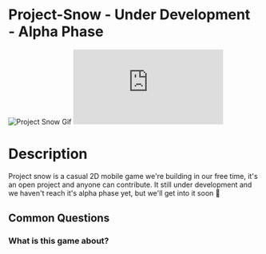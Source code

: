 # Project-Snow - Under Development - Alpha Phase

![Project Snow Gif](/Miscellaneous/SnowAlphaGameplay.gif)
![DescriptionHover](https://github.com/Danilock/Project-Snow/blob/main/README.md#description)

# Description
Project snow is a casual 2D mobile game we're building in our free time, it's an open project and anyone can contribute. It still under development and we haven't reach it's alpha phase yet, but we'll get into it soon 🎉

## Common Questions
### What is this game about?

